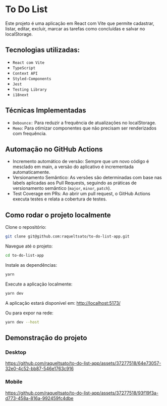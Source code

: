 # To Do List

Este projeto é uma aplicação em React com Vite que permite cadastrar, listar, editar, excluir, marcar as tarefas como concluídas e salvar no localStorage.


## Tecnologias utilizadas:
- `React com Vite`
- `TypeScript`
- `Context API`
- `Styled-Components`
-  `Jest`
- `Testing Library`
- `i18next`

## Técnicas Implementadas
- `Debounce:` Para reduzir a frequência de atualizações no localStorage.
- `Memo`: Para otimizar componentes que não precisam ser renderizados com frequência.

## Automação no GitHub Actions
- Incremento automático de versão: Sempre que um novo código é mesclado em main, a versão do aplicativo é incrementada automaticamente.
- Versionamento Semântico: As versões são determinadas com base nas labels aplicadas aos Pull Requests, seguindo as práticas de versionamento semântico (`major`, `minor`, `patch`).
- Test Coverage em PRs: Ao abrir um pull request, o GitHub Actions executa testes e relata a cobertura de testes.

## Como rodar o projeto localmente

Clone o repositório:

```sh
git clone git@github.com:raqueltsato/to-do-list-app.git
```

Navegue até o projeto:
```sh
cd to-do-list-app
```

Instale as dependências:
```sh
yarn
```

Execute a aplicação localmente:
```sh
yarn dev
```
A aplicação estará disponível em: [http://localhost:5173/](http://localhost:5173/)

Ou para expor na rede:
```sh
yarn dev --host
```

## Demonstração  do projeto

### Desktop
https://github.com/raqueltsato/to-do-list-app/assets/37277518/64e73057-32e0-4c52-bb87-546e1763c916

### Mobile

https://github.com/raqueltsato/to-do-list-app/assets/37277518/93f19f3a-d773-458a-816a-992459fc4dbe


